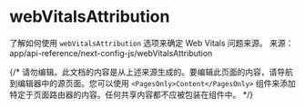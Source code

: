 # webVitalsAttribution

了解如何使用 `webVitalsAttribution` 选项来确定 Web Vitals 问题来源。
来源：app/api-reference/next-config-js/webVitalsAttribution

{/* 请勿编辑。此文档的内容是从上述来源生成的。要编辑此页面的内容，请导航到编辑器中的源页面。您可以使用 `<PagesOnly>Content</PagesOnly>` 组件来添加特定于页面路由器的内容。任何共享内容都不应被包装在组件中。 */}